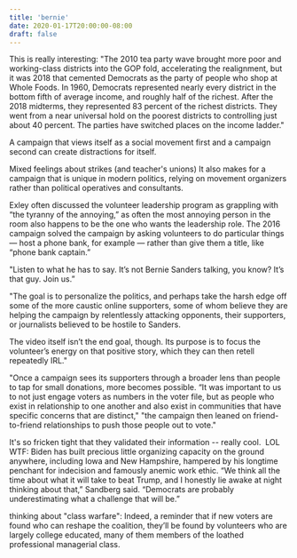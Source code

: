 ```yaml
---
title: 'bernie'
date: 2020-01-17T20:00:00-08:00
draft: false
---
```


This is really interesting:
"The 2010 tea party wave brought more poor and working-class districts into the GOP fold, accelerating the realignment, but it was 2018 that cemented Democrats as the party of people who shop at Whole Foods. In 1960, Democrats represented nearly every district in the bottom fifth of average income, and roughly half of the richest. After the 2018 midterms, they represented 83 percent of the richest districts. They went from a near universal hold on the poorest districts to controlling just about 40 percent. The parties have switched places on the income ladder."

A campaign that views itself as a social movement first and a campaign second can create distractions for itself. 

Mixed feelings about strikes (and teacher's unions)
It also makes for a campaign that is unique in modern politics, relying on movement organizers rather than political operatives and consultants. 

Exley often discussed the volunteer leadership program as grappling with “the tyranny of the annoying,” as often the most annoying person in the room also happens to be the one who wants the leadership role. The 2016 campaign solved the campaign by asking volunteers to do particular things — host a phone bank, for example — rather than give them a title, like “phone bank captain.”

"Listen to what he has to say. It’s not Bernie Sanders talking, you know? It’s that guy. Join us.”

"The goal is to personalize the politics, and perhaps take the harsh edge off some of the more caustic online supporters, some of whom believe they are helping the campaign by relentlessly attacking opponents, their supporters, or journalists believed to be hostile to Sanders.

The video itself isn’t the end goal, though. Its purpose is to focus the volunteer’s energy on that positive story, which they can then retell repeatedly IRL."

"Once a campaign sees its supporters through a broader lens than people to tap for small donations, more becomes possible. “It was important to us to not just engage voters as numbers in the voter file, but as people who exist in relationship to one another and also exist in communities that have specific concerns that are distinct,"
"the campaign then leaned on friend-to-friend relationships to push those people out to vote."

It's so fricken tight that they validated their information -- really cool. 
LOL WTF: Biden has built precious little organizing capacity on the ground anywhere, including Iowa and New Hampshire, hampered by his longtime penchant for indecision and famously anemic work ethic.
“We think all the time about what it will take to beat Trump, and I honestly lie awake at night thinking about that,” Sandberg said. “Democrats are probably underestimating what a challenge that will be.”

thinking about "class warfare": Indeed, a reminder that if new voters are found who can reshape the coalition, they’ll be found by volunteers who are largely college educated, many of them members of the loathed professional managerial class.